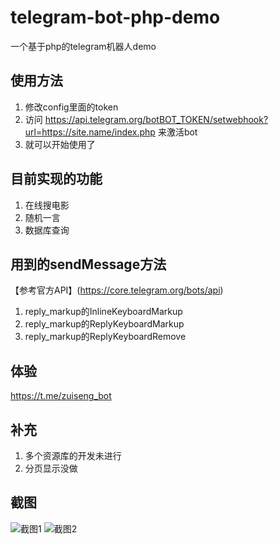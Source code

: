 # telegram-bot-php-demo
一个基于php的telegram机器人demo
## 使用方法
1. 修改config里面的token
2. 访问 https://api.telegram.org/botBOT_TOKEN/setwebhook?url=https://site.name/index.php 来激活bot
3. 就可以开始使用了
## 目前实现的功能
1. 在线搜电影
2. 随机一言
3. 数据库查询
## 用到的sendMessage方法
【参考官方API】(https://core.telegram.org/bots/api)
1. reply_markup的InlineKeyboardMarkup
2. reply_markup的ReplyKeyboardMarkup
3. reply_markup的ReplyKeyboardRemove
## 体验
https://t.me/zuiseng_bot
## 补充
1. 多个资源库的开发未进行
2. 分页显示没做
## 截图
![截图1](https://raw.githubusercontent.com/zuiseng/telegram-bot-php-demo/master/1.jpg)
![截图2](https://raw.githubusercontent.com/zuiseng/telegram-bot-php-demo/master/2.jpg)
